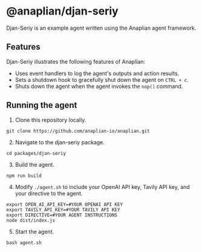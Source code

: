 # @anaplian/djan-seriy

Djan-Seriy is an example agent written using the Anaplian agent framework.

## Features

Djan-Seriy illustrates the following features of Anaplian:

- Uses event handlers to log the agent's outputs and action results.
- Sets a shutdown hook to gracefully shut down the agent on `CTRL + c`.
- Shuts down the agent when the agent invokes the `nop()` command.

## Running the agent

1. Clone this repository locally.

```shell
git clone https://github.com/anaplian-io/anaplian.git
```

2. Navigate to the djan-seriy package.

```shell
cd packages/djan-seriy
```

3. Build the agent.

```shell
npm run build
```

4. Modify `./agent.sh` to include your OpenAI API key, Tavily API key, and your directive to the agent.

```shell
export OPEN_AI_API_KEY=#YOUR OPENAI API KEY
export TAVILY_API_KEY=#YOUR TAVILY API KEY
export DIRECTIVE=#YOUR AGENT INSTRUCTIONS
node dist/index.js
```

5. Start the agent.

```shell
bash agent.sh
```
